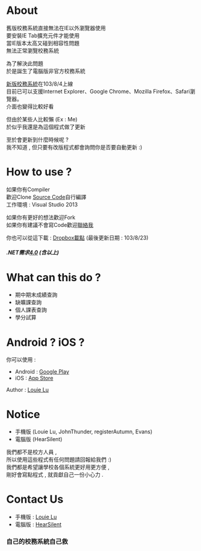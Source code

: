 About
=============================
舊版校務系統直接無法在IE以外瀏覽器使用               
要安裝IE Tab擴充元件才能使用                 
當IE版本太高又碰到相容性問題               
無法正常瀏覽校務系統                      
                                     
為了解決此問題                                 
於是誕生了電腦版非官方校務系統                     
                               
[新版校務系統](http://140.127.113.231/kuas/index.html)在103/8/4上線                  
目前已可以支援Internet Explorer、Google Chrome、Mozilla Firefox、Safari瀏覽器。                
介面也變得比較好看                   
                 
但由於某些人比較懶 (Ex : Me)                
於似乎我還是為這個程式做了更新              
                
至於會更新到什麼時候呢 ?                 
我不知道 , 但只要有改版程式都會詢問你是否要自動更新 :)               
             
How to use ?            
=============================               
如果你有Compiler             
歡迎Clone [Source Code](https://github.com/hearsilent/KUAS-AP.git)自行編譯             
工作環境 : Visual Studio 2013                

如果你有更好的想法歡迎Fork             
如果你有建議不會寫Code歡迎[聯絡我](https://www.facebook.com/HearSilent)                
  
你也可以從這下載 : [Dropbox載點](http://goo.gl/ULNwSe) (最後更新日期 : 103/8/23)           

##### .NET需求[4.0](http://www.microsoft.com/zh-tw/download/details.aspx?id=24872) (含以上)                      
              
What can this do ?               
=============================             
- 期中期末成績查詢             
- 缺曠課查詢            
- 個人課表查詢             
- 學分試算                 
            
Android ? iOS ?               
=============================
你可以使用 :
- Android : [Google Play](https://play.google.com/store/apps/details?id=com.kuas.ap)            
- iOS : [App Store](https://itunes.apple.com/us/app/gao-ying-xiao-wu-tong/id893131497)            
            
Author : [Louie Lu](https://github.com/grapherd)             
                 
Notice            
=============================
- 手機版 (Louie Lu, JohnThunder, registerAutumn, Evans)            
- 電腦版 (HearSilent)            
         
我們都不是校方人員 ,             
所以使用這些程式有任何問題請回報給我們 :)              
我們都是希望讓學校各個系統更好用更方便 ,            
剛好會寫點程式 , 就貢獻自己一份小心力 .           
           
Contact Us
=============================
- 手機版 : [Louie Lu](https://www.facebook.com/louie.lu.180)            
- 電腦版 : [HearSilent](https://www.facebook.com/HearSilent)       
                 
### 自己的校務系統自己救
